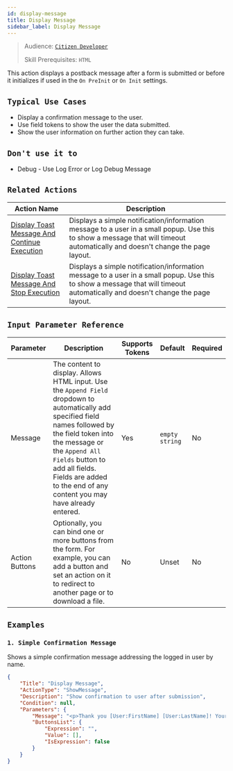 ```yaml
---
id: display-message
title: Display Message
sidebar_label: Display Message
---
```


> Audience: [`Citizen Developer`](/audience.md#citizen-developers)
>
> Skill Prerequisites: `HTML`

This action displays a postback message after a form is submitted or before it initializes if used in the `On PreInit` or `On Init` settings.

## `Typical Use Cases`

- Display a confirmation message to the user.
- Use field tokens to show the user the data submitted.
- Show the user information on further action they can take.

## `Don't use it to`

- Debug - Use Log Error or Log Debug Message

## `Related Actions`

| Action Name                                                                        | Description                                                                           |
| ---------------------------------------------------------------------------------- | ------------------------------------------------------------------------------------- |
| [Display Toast Message And Continue Execution ](/actions/display-toast-message-and-continue-execution.md)                            | Displays a simple notification/information message to a user in a small popup. Use this to show a message that will timeout automatically and doesn't change the page layout. |
| [Display Toast Message And Stop Execution ](/actions/display-toast-message-and-stop-execution.md)                           | Displays a simple notification/information message to a user in a small popup. Use this to show a message that will timeout automatically and doesn't change the page layout. |

## `Input Parameter Reference`

| Parameter                  | Description                                                                                                                                                                                                                                                               | Supports Tokens | Default                                  | Required |
| -------------------------- | ------------------------------------------------------------------------------------------------------------------------------------------------------------------------------------------------------------------------------------------------------------------------- | --------------- | ---------------------------------------- | -------- |
| Message                       | The content to display. Allows HTML input. Use the `Append Field` dropdown to automatically add specified field names followed by the field token into the message or the `Append All Fields` button to add all fields. Fields are added to the end of any content you may have already entered.   | Yes             | `empty string`                           | No       |
| Action Buttons                    | Optionally, you can bind one or more buttons from the form. For example, you can add a button and set an action on it to redirect to another page or to download a file.                                                                                                                                                                                                                                      | No             | Unset                                    | No       |

## `Examples`

### `1. Simple Confirmation Message`

Shows a simple confirmation message addressing the logged in user by name.

```json
{
    "Title": "Display Message",
    "ActionType": "ShowMessage",
    "Description": "Show confirmation to user after submission",
    "Condition": null,
    "Parameters": {
        "Message": "<p>Thank you [User:FirstName] [User:LastName]! Your response has been submitted.&nbsp;</p>",
        "ButtonsList": {
            "Expression": "",
            "Value": [],
            "IsExpression": false
        }
    }
}
```
